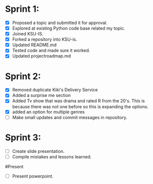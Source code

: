 # Sprint 1:
- [x] Proposed a topic and submitted it for approval.
- [X] Explored at existing Python code base related my topic.
- [x] Joined KSU-IS.
- [x] Forked a repository into KSU-is.
- [x] Updated README.md
- [x] Tested code and made sure it worked.
- [x] Updated projectroadmap.md     

# Sprint 2:
- [x] Removed duplicate Kiki's Delivery Service
- [x] Added a surprise me section
- [x] Added Tv show that was drama and rated R from the 20's. This is because there was not one before so this is expanding the options.
- [x] added an option for multiple genres 
- [ ] Make small updates and commit messages in repository.    

# Sprint 3:
- [ ] Create slide presentation.
- [ ] Compile mistakes and lessons learned.

#Present
- [ ] Present powerpoint.
